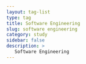 ```yaml
---
layout: tag-list
type: tag
title: Software Engineering
slug: software engineering
category: study
sidebar: false
description: >
   Software Engineering
---
```

